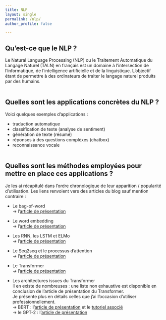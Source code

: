 ```yaml
---
title: NLP
layout: single
permalink: /nlp/
author_profile: false

---
```



## Qu’est-ce que le NLP ?

Le Natural Language Processing (NLP) ou le Traitement Automatique du Langage Naturel (TALN) en français est un domaine à l’intersection de l’informatique, de l’intelligence artificielle et de la linguistique.
L’objectif étant de permettre à des ordinateurs de traiter le langage naturel produits par des humains.
<br><br>


## Quelles sont les applications concrètes du NLP ?

Voici quelques exemples d’applications :
- traduction automatique
- classification de texte (analyse de sentiment)
- génération de texte (résumé)
- réponses à des questions complèxes (chatbox)
- reconnaissance vocale
<br><br>


## Quelles sont les méthodes employées pour mettre en place ces applications ?

Je les ai récapitulé dans l’ordre chronologique de leur apparition / popularité d’utilisation. 
Les liens renvoient vers des articles du blog sauf mention contraire :
- Le bag-of-word<br>
→ l’[article de présentation](https://lbourdois.github.io/blog/nlp/Bag-of-word/)
    
- Le word embedding<br>
→ l’[article de présentation](https://lbourdois.github.io/blog/nlp/word_embedding/)

- Les RNN, les LSTM et ELMo<br>
→ l’[article de présentation](https://lbourdois.github.io/blog/nlp/RNN-LSTM-GRU-ELMO/)

- Le Seq2seq et le processus d’attention<br>
→ l’[article de présentation](https://lbourdois.github.io/blog/nlp/Seq2seq-et-attention/)

- Le Transformer<br>
→ l’[article de présentation](https://lbourdois.github.io/blog/nlp/Transformer/)

- Les architectures issues du Transformer<br>
 Il en existe de nombreuses : une liste non exhaustive est disponible en conclusion de l’article de présentation du Transformer.<br>
Je présente plus en détails celles que j’ai l’occasion d’utiliser professionnellement.<br>
→ BERT : l’[article de présentation](https://lbourdois.github.io/blog/nlp/BERT/) et le [tutoriel associé](https://github.com/lbourdois/notebooks_blog/blob/master/Tutoriel%20application%20de%20BERT%20via%20DistillBERT.ipynb)<br>
→ le GPT-2 : l’[article de présentation](https://lbourdois.github.io/blog/nlp/GPT2/)<br>

